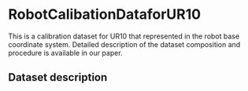 # RobotCalibationDataforUR10
This is a calibration dataset for UR10 that represented in the robot base coordinate system.
Detailed description of the dataset composition and procedure is available in our paper.
## Dataset description
